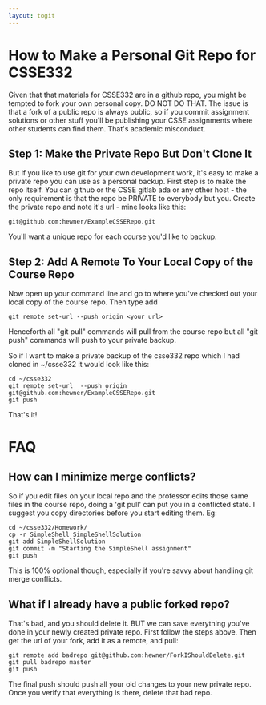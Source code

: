 ```yaml
---
layout: togit
---
```


# How to Make a Personal Git Repo for CSSE332

Given that that materials for CSSE332 are in a github repo, you might
be tempted to fork your own personal copy.  DO NOT DO THAT.  The issue
is that a fork of a public repo is always public, so if you commit
assignment solutions or other stuff you'll be publishing your CSSE
assignments where other students can find them.  That's academic
misconduct.

## Step 1: Make the Private Repo But Don't Clone It

But if you like to use git for your own development work, it's easy to
make a private repo you can use as a personal backup.  First step is
to make the repo itself.  You can github or the CSSE gitlab ada or any
other host - the only requirement is that the repo be PRIVATE to
everybody but you.  Create the private repo and note it's url - mine
looks like this:

    git@github.com:hewner/ExampleCSSERepo.git

You'll want a unique repo for each course you'd like to backup.

## Step 2: Add A Remote To Your Local Copy of the Course Repo

Now open up your command line and go to where you've checked out your
local copy of the course repo.  Then type add 

    git remote set-url --push origin <your url>

Henceforth all "git pull" commands will pull from the course repo but
all "git push" commands will push to your private backup.

So if I want to make a private backup of the csse332 repo which I had
cloned in ~/csse332 it would look like this:

    cd ~/csse332
    git remote set-url  --push origin git@github.com:hewner/ExampleCSSERepo.git
    git push

That's it!

# FAQ

## How can I minimize merge conflicts?

So if you edit files on your local repo and the professor edits those
same files in the course repo, doing a 'git pull' can put you in a
conflicted state.  I suggest you copy directories before you start
editing them.  Eg:

    cd ~/csse332/Homework/
    cp -r SimpleShell SimpleShellSolution
    git add SimpleShellSolution
    git commit -m "Starting the SimpleShell assignment"
    git push
   
This is 100% optional though, especially if you're savvy about
handling git merge conflicts.

## What if I already have a public forked repo?

That's bad, and you should delete it.  BUT we can save everything
you've done in your newly created private repo.  First follow the
steps above.  Then get the url of your fork, add it as a remote, and
pull:

    git remote add badrepo git@github.com:hewner/ForkIShouldDelete.git
    git pull badrepo master
    git push
    
The final push should push all your old changes to your new private
repo.  Once you verify that everything is there, delete that bad repo.
